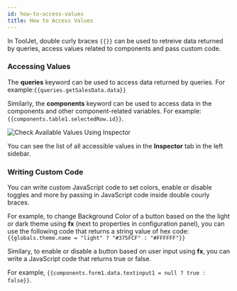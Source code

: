 ```yaml
---
id: how-to-access-values
title: How to Access Values
---
```


<div style={{marginLeft:"10%", marginRight:"10%"}}>

In ToolJet, double curly braces `{{}}` can be used to retreive data returned by queries, access values related to components and pass custom code. 

<div style={{paddingTop:'24px', paddingBottom:'24px'}}>

### Accessing Values 

The **queries** keyword can be used to access data returned by queries. For example:`{{queries.getSalesData.data}}`

Similarly, the **components** keyword can be used to access data in the components and other component-related variables. For example: `{{components.table1.selectedRow.id}}`.

<div style={{textAlign: 'center'}}>
    <img style={{padding: '10px'}} className="screenshot-full" src="/img/tooljet-concepts/writing-custom-code/inspector.png" alt="Check Available Values Using Inspector" />
</div>

You can see the list of all accessible values in the **Inspector** tab in the left sidebar. 

</div>

<div style={{paddingTop:'24px', paddingBottom:'24px'}}>

### Writing Custom Code

You can write custom JavaScript code to set colors, enable or disable toggles and more by passing in JavaScript code inside double courly braces. 

For example, to change Background Color of a button based on the the light or dark theme using **fx** (next to properties in configuration panel), you can use the following code that returns a string value of hex code: <br/>
`{{globals.theme.name = "light" ? "#375FCF" : "#FFFFFF"}}`

Similary, to enable or disable a button based on user input using **fx**, you can write a JavaScript code that returns true or false. <br/>

For example, `{{components.form1.data.textinput1 = null ? true : false}}`.

</div>

</div>
